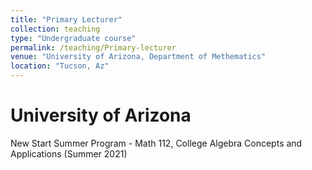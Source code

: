 ```yaml
---
title: "Primary Lecturer"
collection: teaching
type: "Undergraduate course"
permalink: /teaching/Primary-lecturer
venue: "University of Arizona, Department of Methematics"
location: "Tucson, Az"
---
```


University of Arizona
======
New Start Summer Program - Math 112, College Algebra Concepts and Applications (Summer 2021)



